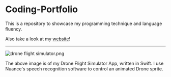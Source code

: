 # Coding-Portfolio

This is a repository to showcase my programming technique and language fluency.

Also take a look at my [website](https://www.meganlandau.com)!  
***  
![drone flight simulator.png](https://i.imgsafe.org/b47c2722d1.png)

The above image is of my Drone Flight Simulator App, written in Swift. I use Nuance's speech recognition software to control an animated Drone sprite. 
